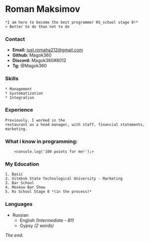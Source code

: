 # Roman Maksimov    
    *I am here to become the best programmer RS_school stage 0!* 
    > Better to do than not to do

### Contact 
- **Email:** just.romaha212@gmail.com    
- **Github:** Magok360    
- **Discord:** Magok360#8012    
- **Tg:** @Magok360

### Skills
    * Management
    * Systematization
    * Integration

### Experience
    Previously, I worked in the
    restaurant as a head manager, with staff, financial statements, marketing.

### What i know in programming:
        <console.log('100 points for me!');>

### My Education
    1. Basic
    2. Vitebsk State Technological University - Marketing
    3. Bar School 
    4. Moskow Bar Show
    5. Rs School Stage 0 *(in the process)*

### Languages
- Russian
    - English *(Intermediate - B1)*
    - Gypsy *(2 words)*

*The end.*


